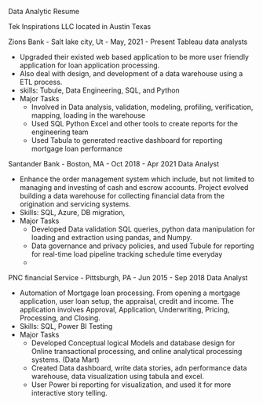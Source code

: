Data Analytic Resume

Tek Inspirations LLC
located in Austin Texas

Zions Bank - Salt lake city, Ut - May, 2021 - Present
Tableau data analysts
- Upgraded their existed web based application to be more user friendly application for loan application processing.
- Also deal with design, and development of a data warehouse using a ETL process.
- skills: Tubule, Data Engineering, SQL, and Python 
- Major Tasks
    - Involved in Data analysis, validation, modeling, profiling, verification, mapping, loading in the warehouse
    - Used SQL Python Excel and other tools to create reports for the engineering team
    - Used Tabula to generated reactive dashboard for reporting mortgage loan performance


Santander Bank - Boston, MA - Oct 2018 - Apr 2021
Data Analyst
- Enhance the order management system which include, but not limited to managing and investing of cash and escrow accounts. Project evolved building a data warehouse for collecting financial data from the origination and servicing systems. 
- Skills: SQL, Azure, DB migration,
- Major Tasks
    - Developed Data validation SQL queries, python data manipulation for loading and extraction using pandas, and Numpy. 
    - Data governance and privacy policies, and used Tubule for reporting for real-time load pipeline tracking schedule time everyday
    - 

PNC financial Service - Pittsburgh, PA - Jun 2015 - Sep 2018
Data Analyst
- Automation of Mortgage loan processing. From opening a mortgage application, user loan setup, the appraisal, credit and income. The application involves Approval, Application, Underwriting, Pricing, Processing, and Closing. 
- Skills: SQL, Power BI Testing 
- Major Tasks
    - Developed Conceptual logical Models and database design for Online transactional processing, and online analytical processing systems. (Data Mart)
    - Created Data dashboard, write data stories, adn performance data warehouse, data visualization using tabula and excel. 
    - User Power bi reporting for visualization, and used it for more interactive story telling. 
